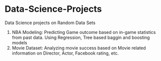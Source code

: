 # Data-Science-Projects
Data Science projects on Random Data Sets
1. NBA Modeling: Predicting Game outcome based on in-game statistics from past data. Using Regression, Tree based baggin and boosting models
2. Movie Dataset: Analyzing movie success based on Movie related information on Director, Actor, Facebook rating, etc.
